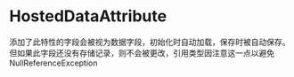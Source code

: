 # HostedDataAttribute

添加了此特性的字段会被视为数据字段，初始化时自动加载，保存时被自动保存。但如果此字段还没有存储记录，则不会被更改，引用类型因注意这一点以避免 NullReferenceException